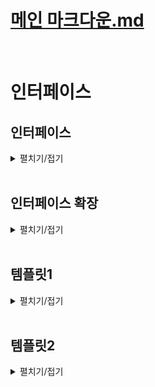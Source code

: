# [메인 마크다운.md](README.md)
<br>


# 인터페이스

## 인터페이스
<details>
<summary>펼치기/접기</summary>
<br>

인터페이스란 타입 별칭과 동일하게 타입의 이름을 지어주는 문법이다.  

### 타입별칭
  ```ts
  type A = {
    a: string;
    b: number;
  }
  ```
### 인터페이스
  ```ts
  interface A = {
    a: string;
    b: number;
  }
  ```

인터페이스라는 뜻은 우리말로 상호간 약속된 규칙이라는 뜻이다.  
즉, 이 객체는 이런 형태를 가져야 해 같은 일종의 약속 또는 규칙을 만들어주는 문법이다.  
또한 인터페이스는 객체 타입을 정의하는 데 특화된 문법이다.  
그렇기 때문에 인터페이스는 타입 별칭에서는 제공하지 않는 상속이나 합침 등의 객체 타입을 다루는 여러가지 특수한 기능들을 제공한다.  
결론적으로 우리가 인터페이스를 잘 이용하면 앞으로 객체 타입 정의를 할 때 훨씬 편하고 효율적이고 다양한 방법으로 정의할 수 있다.  

### 인터페이스 예제
인터페이스를 이용하여 간단한 객체 타입을 정의해본다.  
타입 별칭과는 다르게 등호 없이 바로 중괄호를 열어준다.  
마치 Enum을 정의할때와 비슷하다.  
중괄호 내부에 객체 프로퍼티 타입을 정의해준다.  
- src/Chapter0.ts
  ```ts
  interface PersonA {
    name: string;
    age: number;
  }
  ```
name과 age 프로퍼티를 갖는 Person이라는 객체 타입을 정의하였고, 해당 타입을 갖는 변수도 정의해본다.
- src/Chapter0.ts
  ```ts
  const personA: PersonA = {
    name: '유혁스쿨',
    age: 27
  }

  ```
위와같이 인터페이스로 만든 타입도 타입 별칭으로 만든 타입들과 동일하게 타입주석을 이용해 변수에 타입을 정의할 때 사용할 수 있다.  
인터페이스는 타입을 정의하는 이런 문법들만 조금 다른 뿐 타입 별칭과 기본적인 기능은 같다.  

### 인터페이스 선택적 프로퍼티
인터페이스도 타입 별칭과 같이 age 프로퍼티에 물음표를 붙혀 선택적 프로퍼티로 설정해 줄 수 있다.  
이렇게 되면 age는 없어도 되는 프로퍼티가 된다.
- src/Chapter0.ts
  ```ts
  interface PersonB {
    name: string;
    age?: number;
  }
  const personb: PersonB = {
    name: '유혁스쿨',
  }
  ```
### 인터페이스 readonly 프로퍼티
name 프로퍼티 앞에 readonly 키워드를 붙혀 name 프로퍼티를 읽기 전용 프로퍼티로 만들어줄 수도 있다.
- src/Chapter0.ts
  ```ts
  interface PersonC {
    readonly name: string;
    age?: number;
  }

  const personC: PersonC = {
    name: '유혁스쿨',
  }

  personC.name = '코더홀릭' // [Error] Cannot assign to 'name' because it is a read-only property.ts(2540)
  ```

### 인터페이스 메소드 프로퍼티
sayHi()라는 추가적인 메소드 프로퍼티가 있다고 가정했을 때, 
메소드 역시 인터페이스에서 타입별칭과 똑같이 타입 정의가 가능하다.
- src/Chapter0.ts
  ```ts
  interface PersonD {
    sayHi: () => void
  }

  const personD: PersonD = {
    sayHi: function () {
      console.log("Hi")
    }
  }
  ```

### 인터페이스 메소드 호출 시그니처
아래와 같이 함수 표현식이 아닌 메소드 호출시그니처를 이용할 수도 있다.
(기본적인 호출 시그니처와 다르게 메소드의 이름이 소괄호 앞에 붙는다는 점)
- src/Chapter0.ts
  ```ts
  interface PersonE {
    sayHi(): void
  }
  ```

#### 예외 부록 - 메소드 호출 시그니처와 함수타입 정의
아래와 같이 객체 타입 타입 별칭으로 블록 내부에 함수 호출 시그니처를 써주면 실제로 함수 타입을 정의하는 문법이다.  
따라서 sayHello와 같은 프로퍼티의 타입을 정의할 때는 앞에 이름을 꼭 붙혀줘야한다.  
- src/Chapter0.ts
  ```ts
  type Func = {
    (): void;
  };
  const func: Func = () => {};
  ```
### 메소드 오버로딩
함수타입 표현식을 이용하면 안되고, 호출 시그니처를 이용해야한다.  
호출 시그니처를 이용할 경우, 똑같은 메소드 타입을 두번 정의하여 오버로드 시그니처 두개를 정의할 수 있는 반면,  
함수 타입 표현식으로 작성하게 되면 Duplicate identifier 'sayHi'.ts(2300) 라는 중복 오류메시지가 출력되면서 오버로드 시그니처를 알아듣지 못한다.  
- src/Chapter0.ts
  ```ts
  interface PersonF { // 함수타입 표현식오버로딩 [비정상]
    sayHi: () => void; // [Error1] Duplicate identifier 'sayHi'.ts(2300)
    sayHi: (a:number, b:number) => void // 추가시 에러 발생 [Error2] Duplicate identifier 'sayHi'.ts(2300)
  }

  const personF: PersonF = {
    sayHi: function () {
      console.log("Hi")
    }
  }

  personF.sayHi();
  personF.sayHi(1, 2);

  interface PersonG { // 함수 호출 시그니처 오버로딩 [정상]
    sayHi(): void;
    sayHi(a:number, b:number): void
  }

  const personG: PersonG = {
    sayHi: function () {
      console.log("Hi")
    }
  }

  personG.sayHi();
  personG.sayHi(1, 2);
  ```
### 타입 별칭과 인터페이스의 차이
인터페이스는 객체 타입을 정의하는 데에 특화되어 있기 때문에 타입별칭과는 몇가지 차이점이 존재한다.  
예를들어 타입 별칭에서는 `number | string` 과 같은 유니온타입을 만들 수 있었고, `number & string`과 같은 인터섹션 타입도 만들 수 있었다.  
그러나 인터페이스에서는 유니온이나 인터섹션 타입은 만들 수 없다.  
따라서 인터페이스로 만든 person 같은 객체의 타입을 만약 인터섹션이나 유니온을 이용해야 한다면 타입 별칭에 활용하는 방법을 사용하거나, 타입 주석에 활용을 해야한다.
- src/Chapter0.ts
  ```ts
  type TypeA = number | string;
  type TypeB = number & string;
  interface PersonH {} | number
  interface PersonI {} & number
  ```

#### 인터페이스에서 타입 주석을 통한 유니온, 인터섹션 타입
- src/Chapter0.ts
  ```ts
  interface PersonK {}
  const personK: PersonK | number = {}
  const personL: PersonK & PersonG = {
    sayHi: function () { // personG의 타입 구현
      console.log("Hi")
    }
  }
  ```

### 인터페이스 명 관례 (헝가리안 표기법)
- src/Chapter0.ts
  ```ts
  interface IPerson {}
  ```
변수나 타입의 이름을 정하는 방식은 사람마다 다 다르고 각자가 속한 회사, 팀마다 다르긴 하지만, I를 붙히는 관습을 사용하는 경우가 꽤 있다.  
그러나 Prefix로 I를 붙히는 헝가리안 표기법 관례는 논란이 조금 있다.  
대문자 I를 붙히는 표기법을 헝가리안 표기법이라고 하는데, 자바스크립트 프로그래밍중에는 잘 사용하지 않는다.  
보통 자바스크립트에서는 snake표기법 혹은 camel 표기법 혹은 첫글자와 중간글자 첫글자를 대문자로 표기하는 Pascal 표기법을 사용한다.  
그러나 인터페이스 하나만을 위해 또 헝가리안 표기법을 사용해야하는가 라는 부정적인 의견들도 꽤 있다.   
</details>
<br>

## 인터페이스 확장
<details>
<summary>펼치기/접기</summary>
<br>

### Super 타입 정의
Animal 객체 타입 인터페이스를 정의한다.
- src/Chapter1.ts
  ```ts
  interface Animal {
    name: string;
    age: number;
  }
  ```
### Sub 타입 정의
Animal 타입이 갖는 name과 age 모든 프로퍼티를 가지면서 추가적인 프로퍼티를 또 갖는 서브타입들을 인터페이스로 추가 정의한다.
- src/Chapter1.ts
  ```ts
  interface Dog {
    name: string;
    age: number;
    isBakr: boolean;
  }

  interface Cat {
    name: string;
    age: number;
    isScrach: boolean;
  }

  interface Chicken {
    name: string;
    age: number;
    isFly: boolean;
  }
  ```

name과 age와 같이 중복된 프로퍼티가 발생한다.  
만약 Animal 타입에 age 프로퍼티가 갑자기 삭제되고, color 프로퍼티로 변경하라는 요구사항이 생겼다면,  
Animal 타입의 프로퍼티만 변경하면 되는게 아닌 모든 서브 타입의 프로퍼티들도 다 바꿔줘야 한다.  
위 예제에서는 서브타입이 3개만 정의했으므로, 빠르게 하려면 할 수는 있겠으나 보통 복잡한 웹서비스를 만들기 위해서 타입들을 정의하고 이용할 때에는 굉장히 다양한 서브타입들이 파생될 수 있다.  
따라서 위와같이 타입을 정의하는것은 아주 불편하고 아주 비효율적인 방식이라고 볼 수 있다.  
바로 이럴 때 `인터페이스의 확장` 이라는 기능을 사용한다.

### Animal 인터페이스 확장(Dog 인터페이스)
Dog타입에서 일단 자신의 수퍼타입인 Animal타입과 중복되는 프로퍼티의 정의들은 제거해주고, 프로퍼티들을 Animal타입으로 부터 받아온다.  
Dog 인터페이스명 옆에 extends Animal 이라고 작성한다.  
- src/Chapter1.ts
  ```ts
  interface Dog1 extends Animal {
    isBark: boolean;
  }
  ```

여기서 extends란 확장하다 라는 뜻이다.  
이렇게 코드를 작성하면 interface Dog1은 interface Animal을 확장하는 타입이다 라고 정의를 해주는 것이다.  
확장한다는 의미는 기존의 것들을 다 가지고 있는 상태에서 무언가를 더 추가한다는 것이다.  
결국 Animal 인터페이스에 name과 age 라는 모든 프로퍼티를 가지고 있는 상태에서 isBark라는 프로퍼티만 하나 추가하는 타입을 만들겠다는 것이다.  
그래서 이런식으로 인터페이스를 정의하면 Dog1 타입은 name과 age 프로퍼티를 다 갖고 isBark 프로퍼티도 추가로 갖는 객체타입으로 정의가 된다.  

### Dog1 타입 변수 선언
3개의 프로퍼티 타입을 모두 갖고 있는 Dog1 타입으로 정의된 변수를 통해 확인 가능.  
- src/Chapter1.ts
  ```ts
  const dog1: Dog1 = { // 정상 확장 성공
    name: "",
    age: 0,
    isBark: true
  }
  ```

#### Cat1, Chicken1 인터페이스 타입 확장 적용
- src/Chapter1.ts
  ```ts
  interface Cat1 extends Animal {
    isScrach: boolean;
  }

  interface Chicken1 extends Animal {
    isFly: boolean;
  }
  ```

이렇게 extends를 이용해서 다른 인터페이스로부터 해당 인터페이스가 가지고 있는 모든 프로퍼티들을 자동으로 다 포함하도록 해주는 문법을 확장 이라고 한다.  
다른 말로는 `상속`이라고 부른다.  
상속이란 부모님으로부터 가진 재산을 모두 물려받는것을 의미한다.  
타입간의 상속도 Animal타입 같은 수퍼타입으로 부터 Dog나 Cat Chicken 같은 서브타입들에게 수퍼타입이 가지고있는 모든 프로퍼티들을 다 물려받는 과정이라고 이해하면 되겠다.  

### 프로퍼티 재정의
name을 재정의 할 때 String 리터럴타입으로 다시 정의할 수도 있다.  
이 경우 dog변수에서 오류가 발생한다.
빈 문자열 형식은 hello라는 스트링 리터럴 타입에 할당할 수 없다 라고 오류가 난다.  
여기서 알 수 있는 것은 이렇게 상속을 받는 인터페이스에서 동일한 프로퍼티의 타입을 다시 정의할 수 있다는 것이다.  
Animal타입 에서는 name프로퍼티는 string 타입이였지만 Dog2타입으로 확장(상속) 하면서 다시한번 string 리터럴 타입으로 정의 해줬기 때문에 결과적으로 타입은 스트링 리터럴 타입으로 정의가 된다.  
- src/Chapter1.ts
  ```ts
  interface Dog2 extends Animal {
    name: 'hello'
    isBark: boolean;
  }

  const dog2: Dog2 = {
    name: "", // [Error] Type '""' is not assignable to type '"hello"'.ts(2322)
    age: 0,
    isBark: true
  }
  ```
그렇다고 아무 타입으로나 다시 정의할 수 있는것은 아니다.  
다시 정의하려고 하는 타입이 원본 타입의 서브타입이어야만 하는 규칙이 있다.  
다시 정의한 타입이 string 리터럴 타입이기 때문에 string 타입의 서브타입이라서 허용이 됬지만, 만약 string 리터럴 타입이 아닌 number 타입으로 다시 정의하면 허용되지 않고 오류가 발생한다.  
- src/Chapter1.ts
  ```ts
  interface Dog3 extends Animal {
    name: number // 타입 재정의 에러 발생 - 수퍼타입 Animal에서 해당 프로퍼티가 string 타입으로 정의됨.
    isBark: boolean;
  }
  ```
이러한 규칙이 존재하는 이유는 Dog3타입은 extends Animal 즉, Animal 타입을 확장하는 서브타입이기 때문에 만약 이런식으로 name 프로퍼티의 타입을 number로 정의해버리면 Dog타입에 포함되는 객체가 Animal타입에는 포함될수 없게 된다.  
Dog타입에 포함되는 객체는 name프로퍼티 타입이 number인데, Animal타입에 포함되려면 name 프로퍼티가 string이어야한다.  
즉, Animal타입과 Dog타입이 이제는 수퍼와 서브타입 관계가 아니게 되는 것이다.  
그렇기 때문에 무조건 extends를 사용했을 때는 Animal타입이 Dog타입의 수퍼타입이어야 하기 때문에 동일한 프로퍼티 타입을 재정의 할 때는 반드시 원본 프로퍼티 타입의 서브타입이 되도록 다시 정의를 해줘야 한다.  
만약 이 개념이 복잡하다고 느껴진다면 단순히 원본 프로퍼티 타입의 서브타입으로만 정의해야겠다고 이해하면 된다.
(ex> string 타입 = string 리터럴 타입)

#### 인터페이스 확장 - 타입 별칭(수퍼)
인터페이스는 이렇게 인터페이스로 만든 객체 타입 말고 수퍼타입이 타입 별칭이였다고 해도 확장할 수 있다.
- src/Chapter1.ts
  ```ts
  type AnimalType = {
    name: string;
    age: number;
  }
  interface Dog4 extends AnimalType {
    name: "hello" // 프로퍼티 서브타입 재정의
    isBark: boolean;
  }
  ```
### 다중 확장 (개냥이)
인터페이스는 여러가지 인터페이스를 확장하는 다중 확장이 가능하다.  
DogCat 인터페이스는 Dog타입이 갖고 있는 isBark와 name age를 다 가지면서, Cat 타입이 가지고 있는 isScratch까지 갖게 된다.
- src/Chapter1.ts
  ```ts
  interface DogCat extends Dog1, Cat1 {}
  const dogCat: DogCat = {
  name: "",
  age: 0,
  isBark: true,
  isScrach: true 
  }
  ```

## 결론
***이렇듯 타입스크립트의 인터페이스는 유연하게 타입을 확장해서 사용할 수 있는 문법을 제공하는 등 객체 타입을 다룰 때 꽤 유용하게 사용할 수 있다.***
</details>
<br>

## 템플릿1
<details>
<summary>펼치기/접기</summary>
<br>

</details>
<br>

## 템플릿2
<details>
<summary>펼치기/접기</summary>
<br>

  ### 템플릿
  <details>
  <summary>펼치기/접기</summary>
  <br>

  </details>
  <br>

  ### 템플릿
  <details>
  <summary>펼치기/접기</summary>
  <br>

  </details>
  <br>

</details>
<br>
